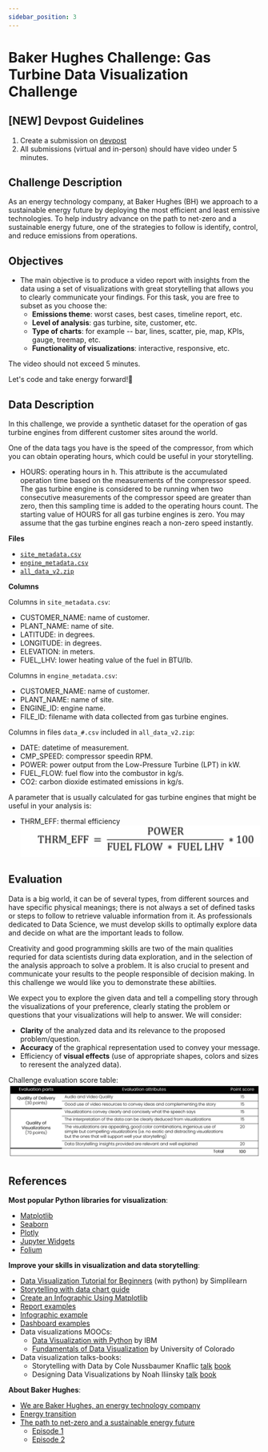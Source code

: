 ```yaml
---
sidebar_position: 3
---
```


# Baker Hughes Challenge: Gas Turbine Data Visualization Challenge

## [NEW] Devpost Guidelines
1. Create a submission on [devpost](https://tamudatathon2022.devpost.com)
2. All submissions (virtual and in-person) should have video under 5 minutes.

## Challenge Description
As an energy technology company, at Baker Hughes (BH) we approach to a sustainable energy future by deploying the most efficient and least emissive technologies. To help industry advance on the path to net-zero and a sustainable energy future, one of the strategies to follow is identify, control, and reduce emissions from operations.

## Objectives
- The main objective is to produce a video report with insights from the data using a set of visualizations with great storytelling that allows you to clearly communicate your findings. For this task, you are free to subset as you choose the:
    - **Emissions theme**: worst cases, best cases, timeline report, etc.
    - **Level of analysis**: gas turbine, site, customer, etc.
    - **Type of charts**: for example -- bar, lines, scatter, pie, map, KPIs, gauge, treemap, etc.
    - **Functionality of visualizations**: interactive, responsive, etc.

The video should not exceed 5 minutes.

Let's code and take energy forward!🙌

## Data Description
In this challenge, we provide a synthetic dataset for the operation of gas turbine engines from different customer sites around the world.

One of the data tags you have is the speed of the compressor, from which you can obtain operating hours, which could be useful in your storytelling.

- HOURS: operating hours in h. This attribute is the accumulated operation time based on the measurements of the compressor speed. The gas turbine engine is considered to be running when two consecutive measurements of the compressor speed are greater than zero, then this sampling time is added to the operating hours count. The starting value of HOURS for all gas turbine engines is zero. You may assume that the gas turbine engines reach a non-zero speed instantly.

**Files**
- [`site_metadata.csv`](./bakerhughes/site_metadata.csv)
- [`engine_metadata.csv`](./bakerhughes/engine_metadata.csv)
- [`all_data_v2.zip`](./bakerhughes/all_data_v2.zip)

**Columns**

Columns in `site_metadata.csv`:
- CUSTOMER_NAME: name of customer.
- PLANT_NAME: name of site.
- LATITUDE: in degrees.
- LONGITUDE: in degrees.
- ELEVATION: in meters.
- FUEL_LHV: lower heating value of the fuel in BTU/lb.

Columns in `engine_metadata.csv`:
- CUSTOMER_NAME: name of customer.
- PLANT_NAME: name of site.
- ENGINE_ID: engine name.
- FILE_ID: filename with data collected from gas turbine engines.

Columns in files `data_#.csv` included in `all_data_v2.zip`:
- DATE: datetime of measurement.
- CMP_SPEED: compressor speedin RPM.
- POWER: power output from the Low-Pressure Turbine (LPT) in kW.
- FUEL_FLOW: fuel flow into the combustor in kg/s.
- CO2: carbon dioxide estimated emissions in kg/s.

A parameter that is usually calculated for gas turbine engines that might be useful in your analysis is:
- THRM_EFF: thermal efficiency
![image](./bakerhughes/thrm_eff.png)

## Evaluation
Data is a big world, it can be of several types, from different sources and have specific physical meanings; there is not always a set of defined tasks or steps to follow to retrieve valuable information from it. As professionals dedicated to Data Science, we must develop skills to optimally explore data and decide on what are the important leads to follow.

Creativity and good programming skills are two of the main qualities requried for data scientists during data exploration, and in the selection of the analysis approach to solve a problem. It is also crucial to present and communicate your results to the people responsible of decision making. In this challenge we would like you to demonstrate these abiltiies.

We expect you to explore the given data and tell a compelling story through the visualizations of your preference, clearly stating the problem or questions that your visualizations will help to answer. We will consider:

- **Clarity** of the analyzed data and its relevance to the proposed problem/question.
- **Accuracy** of the graphical representation used to convey your message.
- Efficiency of **visual effects** (use of appropriate shapes, colors and sizes to reresent the analyzed data).

Challenge evaluation score table:
![image](./bakerhughes/bh_rubric1.png)

## References
**Most popular Python libraries for visualization**:
- [Matplotlib](https://matplotlib.org/)
- [Seaborn](https://seaborn.pydata.org/)
- [Plotly](https://plotly.com/python/)
- [Jupyter Widgets](https://ipywidgets.readthedocs.io/en/latest/)
- [Folium](https://python-visualization.github.io/folium/)

**Improve your skills in visualization and data storytelling**:
- [Data Visualization Tutorial for Beginners](https://www.youtube.com/watch?v=MiiANxRHSv4&feature=youtu.be) (with python) by Simplilearn
- [Storytelling with data chart guide](https://www.storytellingwithdata.com/chart-guide)
- [Create an Infographic Using Matplotlib](https://towardsdatascience.com/create-an-infographic-using-matplotlib-3fbb546c1628)
- [Report examples](https://es.venngage.com/blog/plantillas-informe-anual/%E2%80%8B)
- [Infographic example](https://www.raconteur.net/infographics/how-big-is-your-businesss-carbon-footprint/)
- [Dashboard examples](https://www.codewall.co.uk/best-dashboard-examples-for-inspiration/)
- Data visualizations MOOCs:
    - [Data Visualization with Python](https://es.coursera.org/learn/python-for-data-visualization) by IBM
    - [Fundamentals of Data Visualization](https://es.coursera.org/learn/fundamentals-of-data-visualization) by University of Colorado
- Data visualization talks-books:
    - Storytelling with Data by Cole Nussbaumer Knaflic [talk](https://www.storytellingwithdata.com/books) [book](https://www.storytellingwithdata.com/books)
    - Designing Data Visualizations by Noah Iliinsky [talk](https://www.youtube.com/watch?v=R-oiKt7bUU8&feature=youtu.be) [book](https://www.youtube.com/watch?v=R-oiKt7bUU8&feature=youtu.be)

**About Baker Hughes**:
- [We are Baker Hughes, an energy technology company](https://www.youtube.com/watch?v=pHE7BUnil6I)
- [Energy transition](https://www.bakerhughes.com/energy-transition)
- [The path to net-zero and a sustainable energy future](https://www.bakerhughes.com/sites/bakerhughes/files/2021-10/Baker%20Hughes%20-%20The%20path%20to%20net-zero%20and%20a%20sustainable%20energy%20future.pdf)
    - [Episode 1](https://www.youtube.com/watch?v=tB_mcOSEy_Y&feature=youtu.be)
    - [Episode 2](https://www.youtube.com/watch?v=VeX3Iafrlx8)
